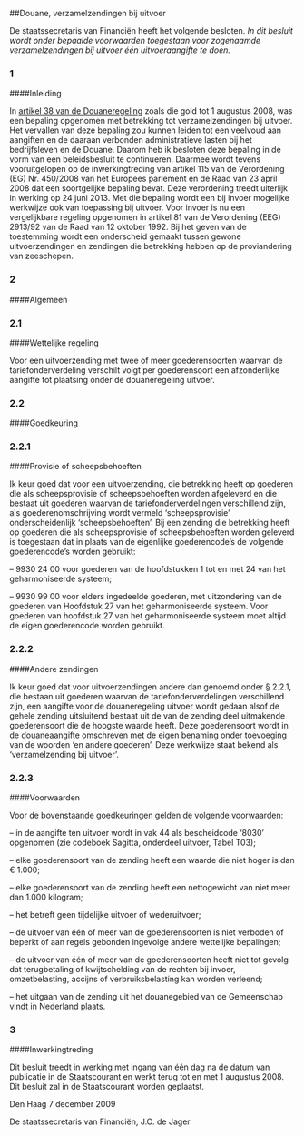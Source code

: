 <meta http-equiv='Content-Type' content='text/html; charset=utf-8' />

##Douane, verzamelzendingen bij uitvoer

De staatssecretaris van Financiën heeft het volgende besloten.     *In dit besluit wordt onder bepaalde voorwaarden toegestaan voor zogenaamde verzamelzendingen bij uitvoer één uitvoeraangifte te doen.*    
### 1  

####Inleiding

In [artikel 38 van de Douaneregeling](../../../../../../ministeriele-regeling/douaneregeling/BWBR0008032/README.md) zoals die gold tot 1 augustus 2008, was een bepaling opgenomen met betrekking tot verzamelzendingen bij uitvoer. Het vervallen van deze bepaling zou kunnen leiden tot een veelvoud aan aangiften en de daaraan verbonden administratieve lasten bij het bedrijfsleven en de Douane. Daarom heb ik besloten deze bepaling in de vorm van een beleidsbesluit te continueren. Daarmee wordt tevens vooruitgelopen op de inwerkingtreding van artikel 115 van de Verordening (EG) Nr. 450/2008 van het Europees parlement en de Raad van 23 april 2008 dat een soortgelijke bepaling bevat. Deze verordening treedt uiterlijk in werking op 24 juni 2013. Met die bepaling wordt een bij invoer mogelijke werkwijze ook van toepassing bij uitvoer. Voor invoer is nu een vergelijkbare regeling opgenomen in artikel 81 van de Verordening (EEG) 2913/92 van de Raad van 12 oktober 1992. Bij het geven van de toestemming wordt een onderscheid gemaakt tussen gewone uitvoerzendingen en zendingen die betrekking hebben op de proviandering van zeeschepen.    
### 2  

####Algemeen

### 2.1  

####Wettelijke regeling

Voor een uitvoerzending met twee of meer goederensoorten waarvan de tariefonderverdeling verschilt volgt per goederensoort een afzonderlijke aangifte tot plaatsing onder de douaneregeling uitvoer.    
### 2.2  

####Goedkeuring

### 2.2.1  

####Provisie of scheepsbehoeften

Ik keur goed dat voor een uitvoerzending, die betrekking heeft op goederen die als scheepsprovisie of scheepsbehoeften worden afgeleverd en die bestaat uit goederen waarvan de tariefonderverdelingen verschillend zijn, als goederenomschrijving wordt vermeld ‘scheepsprovisie’ onderscheidenlijk ‘scheepsbehoeften’. Bij een zending die betrekking heeft op goederen die als scheepsprovisie of scheepsbehoeften worden geleverd is toegestaan dat in plaats van de eigenlijke goederencode’s de volgende goederencode’s worden gebruikt: 

– 9930 24 00 voor goederen van de hoofdstukken 1 tot en met 24 van het geharmoniseerde systeem;  

– 9930 99 00 voor elders ingedeelde goederen, met uitzondering van de goederen van Hoofdstuk 27 van het geharmoniseerde systeem.   Voor goederen van hoofdstuk 27 van het geharmoniseerde systeem moet altijd de eigen goederencode worden gebruikt.    
### 2.2.2  

####Andere zendingen

Ik keur goed dat voor uitvoerzendingen andere dan genoemd onder § 2.2.1, die bestaan uit goederen waarvan de tariefonderverdelingen verschillend zijn, een aangifte voor de douaneregeling uitvoer wordt gedaan alsof de gehele zending uitsluitend bestaat uit de van de zending deel uitmakende goederensoort die de hoogste waarde heeft. Deze goederensoort wordt in de douaneaangifte omschreven met de eigen benaming onder toevoeging van de woorden ‘en andere goederen’. Deze werkwijze staat bekend als ‘verzamelzending bij uitvoer’.    
### 2.2.3  

####Voorwaarden

Voor de bovenstaande goedkeuringen gelden de volgende voorwaarden: 

– in de aangifte ten uitvoer wordt in vak 44 als bescheidcode ‘8030’ opgenomen (zie codeboek Sagitta, onderdeel uitvoer, Tabel T03);  

– elke goederensoort van de zending heeft een waarde die niet hoger is dan € 1.000;  

– elke goederensoort van de zending heeft een nettogewicht van niet meer dan 1.000 kilogram;  

– het betreft geen tijdelijke uitvoer of wederuitvoer;  

– de uitvoer van één of meer van de goederensoorten is niet verboden of beperkt of aan regels gebonden ingevolge andere wettelijke bepalingen;  

– de uitvoer van één of meer van de goederensoorten heeft niet tot gevolg dat terugbetaling of kwijtschelding van de rechten bij invoer, omzetbelasting, accijns of verbruiksbelasting kan worden verleend;  

– het uitgaan van de zending uit het douanegebied van de Gemeenschap vindt in Nederland plaats.        
### 3  

####Inwerkingtreding

Dit besluit treedt in werking met ingang van één dag na de datum van publicatie in de Staatscourant en werkt terug tot en met 1 augustus 2008.      Dit besluit zal in de Staatscourant worden geplaatst.   

Den Haag 
7 december 2009   

De 
staatssecretaris van Financiën, 
J.C. de Jager     
